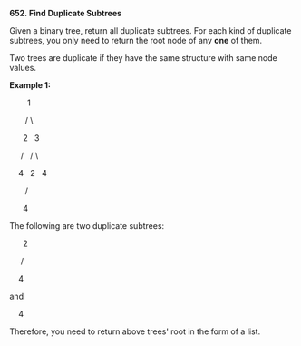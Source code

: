 **652. Find Duplicate Subtrees**

Given a binary tree, return all duplicate subtrees. For each kind of duplicate subtrees, you only need to return the root node of any **one** of them.

Two trees are duplicate if they have the same structure with same node values.

**Example 1:**

        1

       / \

      2   3

     /   / \

    4   2   4

       /

      4

The following are two duplicate subtrees:

      2

     /

    4

and

    4

Therefore, you need to return above trees' root in the form of a list.
